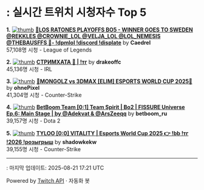 # : 실시간 트위치 시청자수 Top 5

**1.** [![thumb](https://static-cdn.jtvnw.net/previews-ttv/live_user_caedrel-320x180.jpg)](https://twitch.tv/Caedrel)
**[🔴LOS RATONES PLAYOFFS BO5 - WINNER GOES TO SWEDEN @REKKLES @CROWNIE_LOL @VELJA_LOL @LOL_NEMESIS @THEBAUSFFS 🔴-  !dpmlol !discord !displate](https://twitch.tv/Caedrel)** by **Caedrel**<br>57,108명 시청  - League of Legends

**2.** [![thumb](https://static-cdn.jtvnw.net/previews-ttv/live_user_drakeoffc-320x180.jpg)](https://twitch.tv/drakeoffc)
**[СТРИМХАТА 🔴 | !тг](https://twitch.tv/drakeoffc)** by **drakeoffc**<br>45,136명 시청  - IRL

**3.** [![thumb](https://static-cdn.jtvnw.net/previews-ttv/live_user_ohnepixel-320x180.jpg)](https://twitch.tv/ohnePixel)
**[🔴MONGOLZ vs 3DMAX [ELIM] ESPORTS WORLD CUP 2025🔴](https://twitch.tv/ohnePixel)** by **ohnePixel**<br>41,304명 시청  - Counter-Strike

**4.** [![thumb](https://static-cdn.jtvnw.net/previews-ttv/live_user_betboom_ru-320x180.jpg)](https://twitch.tv/betboom_ru)
**[BetBoom Team [0:1] Team Spirit | Bo2 | FISSURE Universe Ep.6: Main Stage | by @Adekvat & @ArsZeeqq](https://twitch.tv/betboom_ru)** by **betboom_ru**<br>39,157명 시청  - Dota 2

**5.** [![thumb](https://static-cdn.jtvnw.net/previews-ttv/live_user_shadowkekw-320x180.jpg)](https://twitch.tv/shadowkekw)
**[TYLOO [0:0] VITALITY | Esports World Cup 2025 👉 !bb !тг !2026 !розыгрыш](https://twitch.tv/shadowkekw)** by **shadowkekw**<br>39,155명 시청  - Counter-Strike


---
: 마지막 업데이트: 2025-08-21 17:21 UTC

Powered by [Twitch API](https://dev.twitch.tv/docs/api/reference) · 자동화 봇
